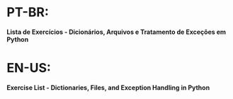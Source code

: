 # PT-BR:
**Lista de Exercícios - Dicionários, Arquivos e Tratamento de Exceções em Python**

# EN-US:
**Exercise List - Dictionaries, Files, and Exception Handling in Python**